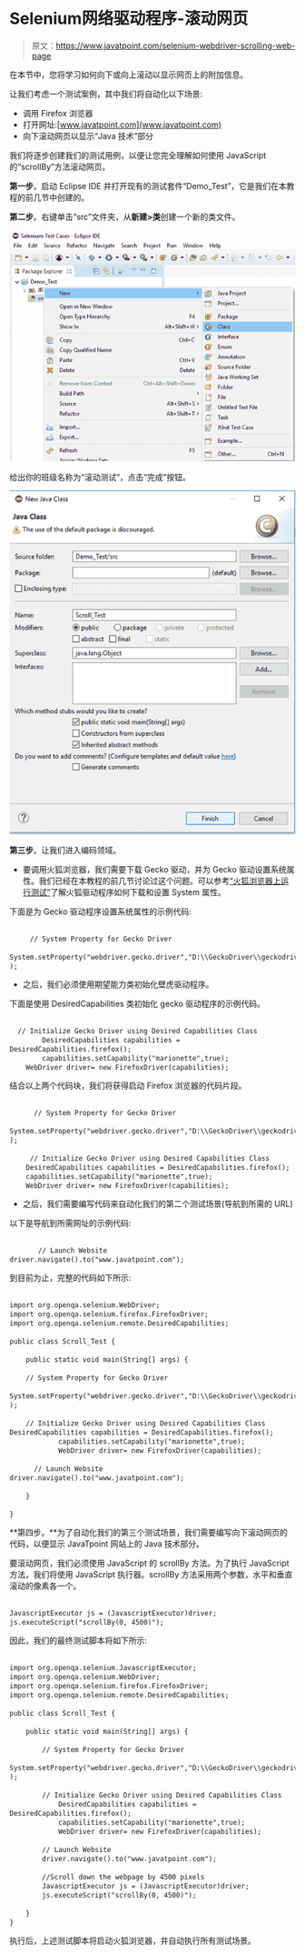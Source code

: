 # Selenium网络驱动程序-滚动网页

> 原文：<https://www.javatpoint.com/selenium-webdriver-scrolling-web-page>

在本节中，您将学习如何向下或向上滚动以显示网页上的附加信息。

让我们考虑一个测试案例，其中我们将自动化以下场景:

*   调用 Firefox 浏览器
*   打开网址:[www.javatpoint.com](www.javatpoint.com)
*   向下滚动网页以显示“Java 技术”部分

我们将逐步创建我们的测试用例，以便让您完全理解如何使用 JavaScript 的“scrollBy”方法滚动网页。

**第一步**。启动 Eclipse IDE 并打开现有的测试套件“Demo_Test”，它是我们在本教程的前几节中创建的。

**第二步**。右键单击“src”文件夹，从**新建>类**创建一个新的类文件。

![Selenium WebDriver- Scrolling a web page](img/5c2708d579db042df6a3717edf786e3e.png)

给出你的班级名称为“滚动测试”，点击“完成”按钮。

![Selenium WebDriver- Scrolling a web page](img/09eeb730a8a8e7fada18b3844316a301.png)

**第三步**。让我们进入编码领域。

*   要调用火狐浏览器，我们需要下载 Gecko 驱动，并为 Gecko 驱动设置系统属性。我们已经在本教程的前几节讨论过这个问题。可以参考[“火狐浏览器上运行测试”](selenium-webdriver-running-test-on-firefox-browser-gecko-driver)了解火狐驱动程序如何下载和设置 System 属性。

下面是为 Gecko 驱动程序设置系统属性的示例代码:

```

 	 // System Property for Gecko Driver 
	System.setProperty("webdriver.gecko.driver","D:\\GeckoDriver\\geckodriver.exe" );

```

*   之后，我们必须使用期望能力类初始化壁虎驱动程序。

下面是使用 DesiredCapabilities 类初始化 gecko 驱动程序的示例代码。

```

  // Initialize Gecko Driver using Desired Capabilities Class
		DesiredCapabilities capabilities = DesiredCapabilities.firefox();
		capabilities.setCapability("marionette",true);
	WebDriver driver= new FirefoxDriver(capabilities);

```

结合以上两个代码块，我们将获得启动 Firefox 浏览器的代码片段。

```

	  // System Property for Gecko Driver 
	System.setProperty("webdriver.gecko.driver","D:\\GeckoDriver\\geckodriver.exe" );

	 // Initialize Gecko Driver using Desired Capabilities Class
	DesiredCapabilities capabilities = DesiredCapabilities.firefox();
	capabilities.setCapability("marionette",true);
	WebDriver driver= new FirefoxDriver(capabilities);

```

*   之后，我们需要编写代码来自动化我们的第二个测试场景(导航到所需的 URL)

以下是导航到所需网址的示例代码:

```

       // Launch Website
driver.navigate().to("www.javatpoint.com"); 

```

到目前为止，完整的代码如下所示:

```

import org.openqa.selenium.WebDriver;
import org.openqa.selenium.firefox.FirefoxDriver;
import org.openqa.selenium.remote.DesiredCapabilities;

public class Scroll_Test {

	public static void main(String[] args) {

	// System Property for Gecko Driver 
		System.setProperty("webdriver.gecko.driver","D:\\GeckoDriver\\geckodriver.exe" );

	// Initialize Gecko Driver using Desired Capabilities Class
DesiredCapabilities capabilities = DesiredCapabilities.firefox();
			capabilities.setCapability("marionette",true);
			WebDriver driver= new FirefoxDriver(capabilities);

      // Launch Website
driver.navigate().to("www.javatpoint.com"); 

	}

}

```

**第四步。**为了自动化我们的第三个测试场景，我们需要编写向下滚动网页的代码，以便显示 JavaTpoint 网站上的 Java 技术部分。

要滚动网页，我们必须使用 JavaScript 的 scrollBy 方法。为了执行 JavaScript 方法，我们将使用 JavaScript 执行器。scrollBy 方法采用两个参数，水平和垂直滚动的像素各一个。

```

JavascriptExecutor js = (JavascriptExecutor)driver;
js.executeScript("scrollBy(0, 4500)");

```

因此，我们的最终测试脚本将如下所示:

```

import org.openqa.selenium.JavascriptExecutor;
import org.openqa.selenium.WebDriver;
import org.openqa.selenium.firefox.FirefoxDriver;
import org.openqa.selenium.remote.DesiredCapabilities;

public class Scroll_Test {

	public static void main(String[] args) {

		// System Property for Gecko Driver 
		System.setProperty("webdriver.gecko.driver","D:\\GeckoDriver\\geckodriver.exe" );

		// Initialize Gecko Driver using Desired Capabilities Class
			DesiredCapabilities capabilities = DesiredCapabilities.firefox();
			capabilities.setCapability("marionette",true);
			WebDriver driver= new FirefoxDriver(capabilities);

		// Launch Website
		driver.navigate().to("www.javatpoint.com"); 

		//Scroll down the webpage by 4500 pixels
		JavascriptExecutor js = (JavascriptExecutor)driver;
		js.executeScript("scrollBy(0, 4500)");

	}
}

```

执行后，上述测试脚本将启动火狐浏览器，并自动执行所有测试场景。